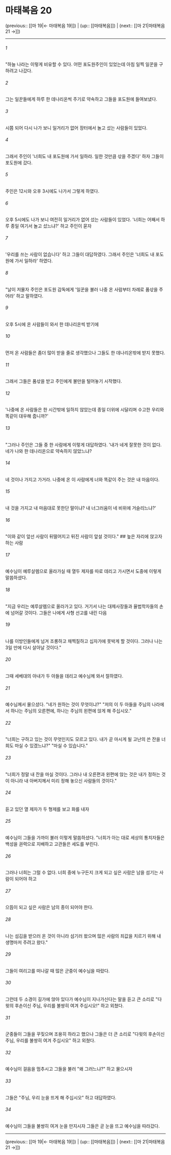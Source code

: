# 마태복음 20

(previous:: [[마 19|← 마태복음 19]]) | (up:: [[마태복음]]) | (next:: [[마 21|마태복음 21 →]])

***




###### 1 

"하늘 나라는 이렇게 비유할 수 있다. 어떤 포도원주인이 있었는데 아침 일찍 일꾼을 구하려고 나갔다. 



###### 2 

그는 일꾼들에게 하루 한 데나리온씩 주기로 약속하고 그들을 포도원에 들여보냈다. 



###### 3 

시쯤 되어 다시 나가 보니 일거리가 없어 장터에서 놀고 섰는 사람들이 있었다. 



###### 4 

그래서 주인이 '너희도 내 포도원에 가서 일하라. 일한 것만큼 삯을 주겠다' 하자 그들이 포도원에 갔다. 



###### 5 

주인은 12시와 오후 3시에도 나가서 그렇게 하였다. 



###### 6 

오후 5시에도 나가 보니 여전히 일거리가 없어 섰는 사람들이 있었다. '너희는 어째서 하루 종일 여기서 놀고 섰느냐?' 하고 주인이 묻자 



###### 7 

'우리를 쓰는 사람이 없습니다' 하고 그들이 대답하였다. 그래서 주인은 '너희도 내 포도원에 가서 일하라' 하였다. 



###### 8 

"날이 저물자 주인은 포도원 감독에게 '일꾼을 불러 나중 온 사람부터 차례로 품삯을 주어라' 하고 말하였다. 



###### 9 

오후 5시에 온 사람들이 와서 한 데나리온씩 받기에 



###### 10 

먼저 온 사람들은 좀더 많이 받을 줄로 생각했으나 그들도 한 데나리온밖에 받지 못했다. 



###### 11 

그래서 그들은 품삯을 받고 주인에게 불만을 털어놓기 시작했다. 



###### 12 

'나중에 온 사람들은 한 시간밖에 일하지 않았는데 종일 더위에 시달리며 수고한 우리와 똑같이 대우해 줍니까?' 



###### 13 

"그러나 주인은 그들 중 한 사람에게 이렇게 대답하였다. '내가 네게 잘못한 것이 없다. 네가 나와 한 데나리온으로 약속하지 않았느냐? 



###### 14 

네 것이나 가지고 가거라. 나중에 온 이 사람에게 너와 똑같이 주는 것은 내 마음이다. 



###### 15 

내 것을 가지고 내 마음대로 못한단 말이냐? 내 너그러움이 네 비위에 거슬리느냐?' 



###### 16 

"이와 같이 앞선 사람이 뒤떨어지고 뒤진 사람이 앞설 것이다." ## 높은 자리에 앉고자 하는 사람 



###### 17 

예수님이 예루살렘으로 올라가실 때 열두 제자를 따로 데리고 가시면서 도중에 이렇게 말씀하셨다. 



###### 18 

"지금 우리는 예루살렘으로 올라가고 있다. 거기서 나는 대제사장들과 율법학자들의 손에 넘어갈 것이다. 그들은 나에게 사형 선고를 내린 다음 



###### 19 

나를 이방인들에게 넘겨 조롱하고 채찍질하고 십자가에 못박게 할 것이다. 그러나 나는 3일 만에 다시 살아날 것이다." 



###### 20 

그때 세베대의 아내가 두 아들을 데리고 예수님께 와서 절하였다. 



###### 21 

예수님께서 물으셨다. "네가 원하는 것이 무엇이냐?" "저의 이 두 아들을 주님의 나라에서 하나는 주님의 오른편에, 하나는 주님의 왼편에 앉게 해 주십시오." 



###### 22 

"너희는 구하고 있는 것이 무엇인지도 모르고 있다. 내가 곧 마시게 될 고난의 쓴 잔을 너희도 마실 수 있겠느냐?" "마실 수 있습니다." 



###### 23 

"너희가 정말 내 잔을 마실 것이다. 그러나 내 오른편과 왼편에 앉는 것은 내가 정하는 것이 아니라 내 아버지께서 미리 정해 놓으신 사람들의 것이다." 



###### 24 

듣고 있던 열 제자가 두 형제를 보고 화를 내자 



###### 25 

예수님이 그들을 가까이 불러 이렇게 말씀하셨다. "너희가 아는 대로 세상의 통치자들은 백성을 권력으로 지배하고 고관들은 세도를 부린다. 



###### 26 

그러나 너희는 그럴 수 없다. 너희 중에 누구든지 크게 되고 싶은 사람은 남을 섬기는 사람이 되어야 하고 



###### 27 

으뜸이 되고 싶은 사람은 남의 종이 되어야 한다. 



###### 28 

나는 섬김을 받으러 온 것이 아니라 섬기러 왔으며 많은 사람의 죄값을 치르기 위해 내 생명마저 주려고 왔다." 



###### 29 

그들이 여리고를 떠나갈 때 많은 군중이 예수님을 따랐다. 



###### 30 

그런데 두 소경이 길가에 앉아 있다가 예수님이 지나가신다는 말을 듣고 큰 소리로 "다윗의 후손이신 주님, 우리를 불쌍히 여겨 주십시오!" 하고 외쳤다. 



###### 31 

군중들이 그들을 꾸짖으며 조용히 하라고 했으나 그들은 더 큰 소리로 "다윗의 후손이신 주님, 우리를 불쌍히 여겨 주십시오" 하고 외쳤다. 



###### 32 

예수님이 걸음을 멈추시고 그들을 불러 "왜 그러느냐?" 하고 물으시자 



###### 33 

그들은 "주님, 우리 눈을 뜨게 해 주십시오" 하고 대답하였다. 



###### 34 

예수님이 그들을 불쌍히 여겨 눈을 만지시자 그들은 곧 눈을 뜨고 예수님을 따라갔다.

***

(previous:: [[마 19|← 마태복음 19]]) | (up:: [[마태복음]]) | (next:: [[마 21|마태복음 21 →]])
